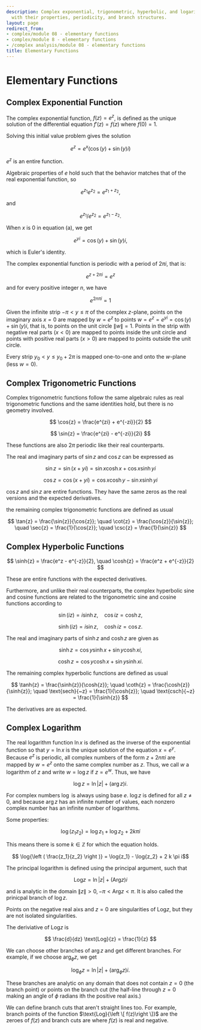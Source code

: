 ```yaml
---
description: Complex exponential, trigonometric, hyperbolic, and logarithmic functions
  with their properties, periodicity, and branch structures.
layout: page
redirect_from:
- complex/module 08 - elementary functions
- complex/module 8 - elementary functions
- /complex analysis/module 08 - elementary functions
title: Elementary Functions
---
```


# Elementary Functions

## Complex Exponential Function

The complex exponential function, $f(z) = e^z$, is defined as the unique solution of the differential equation $f'(z) = f(z)$ where $f(0) = 1$.

Solving this initial value problem gives the solution

$$ e^z = e^x \left ( \cos{(y)} + \sin{(y)} i\right ) \tag{a} $$

$e^z$ is an entire function.

Algebraic properties of $e$ hold such that the behavior matches that of the real exponential function, so

$$ e^{z_1} e^{z_2} = e^{z_1 + z_2}, $$

and

$$ e^{z_1} / e^{z_2} = e^{z_1 - z_2}. $$

When $x$ is $0$ in equation (a), we get

$$ e^{yi} = \cos{(y)} + \sin{(y)} i, $$

which is Euler's identity.

The complex exponential function is periodic with a period of $2 \pi i$, that is:

$$ e^{z+2\pi i} = e^z $$

and for every positive integer $n$, we have

$$ e^{2 n \pi i} = 1 $$

Given the infinite strip $-\pi < y \le \pi$ of the complex $z$-plane, points on the imaginary axis $x = 0$ are mapped by $w = e^z$ to points $w = e^z = e^{yi} = \cos{(y)} + \sin{(y)} i$, that is, to points on the unit circle $\|w\| = 1$. Points in the strip with negative real parts ($x < 0$) are mapped to points inside the unit circle and points with positive real parts ($x > 0$) are mapped to points outside the unit circle.

Every strip $y_0 < y \le y_0 + 2\pi$ is mapped one-to-one and onto the $w$-plane (less $w = 0$).

## Complex Trigonometric Functions

Complex trigonometric functions follow the same algebraic rules as real trigonometric functions and the same identities hold, but there is no geometry involved.

$$ \cos{z} = \frac{e^{zi} + e^{-zi}}{2} $$


$$ \sin{z} = \frac{e^{zi} - e^{-zi}}{2i} $$

These functions are also $2 \pi$ periodic like their real counterparts.

The real and imaginary parts of $\sin{z}$ and $\cos{z}$ can be expressed as

$$ \sin{z} = \sin{(x + yi)} = \sin{x} \cosh{x} + \cos{x}\sinh{yi} $$


$$ \cos{z} = \cos{(x + yi)} = \cos{x} \cosh{y} - \sin{x} \sinh{yi} $$

$\cos{z}$ and $\sin{z}$ are entire functions. They have the same zeros as the real versions and the expected derivatives.

the remaining complex trigonometric functions are defined as usual

$$ \tan{z} = \frac{\sin{z}}{\cos{z}}; \quad \cot{z} = \frac{\cos{z}}{\sin{z}}; \quad \sec{z} = \frac{1}{\cos{z}}; \quad \csc{z} = \frac{1}{\sin{z}} $$

## Complex Hyperbolic Functions

$$ \sinh{z} = \frac{e^z - e^{-z}}{2}, \quad \cosh{z} = \frac{e^z + e^{-z}}{2} $$

These are entire functions with the expected derivatives.

Furthermore, and unlike their real counterparts, the complex hyperbolic sine and cosine functions are related to the trigonometric sine and cosine functions according to

$$ \sin{(iz)} = i\sinh{z}, \quad \cos{iz} = \cosh{z}, $$

$$ \sinh{(iz)} = i\sin{z}, \quad \cosh{iz} = \cos{z}. $$

The real and imaginary parts of $\sinh{z}$ and $\cosh{z}$ are given as

$$ \sinh{z} = \cos{y} \sinh{x} + \sin{y} \cosh{xi}, $$

$$ \cosh{z} = \cos{y} \cosh{x} + \sin{y} \sinh{xi}. $$

The remaining complex hyperbolic functions are defined as usual

$$ \tanh{z} = \frac{\sinh{z}}{\cosh{z}}; \quad \coth{z} = \frac{\cosh{z}}{\sinh{z}}; \quad \text{sech}{~z} = \frac{1}{\cosh{z}}; \quad \text{csch}{~z} = \frac{1}{\sinh{z}} $$

The derivatives are as expected.

## Complex Logarithm

The real logarithm function $\ln{x}$ is defined as the inverse of the exponential function so that $y = \ln{x}$ is the unique solution of the equation $x = e^y$. Because $e^z$ is periodic, all complex numbers of the form $z + 2n\pi i$ are mapped by $w = e^z$ onto the same complex number as $z$. Thus, we call $w$ a logarithm of $z$ and write $w = \log{z}$ if $z = e^w$. Thus, we have

$$ \log{z} = \ln{|z|} + (\arg{z})i.$$

For complex numbers $\log$ is always using base $e$. $\log{z}$ is defined for all $z \neq 0$, and because $\arg{z}$ has an infinite number of values, each nonzero complex number has an infinite number of logarithms.

Some properties:

$$ \log{(z_1 z_2)} = \log{z_1} + \log{z_2} + 2 k \pi i $$

This means there is some $k \in \mathbb{Z}$ for which the equation holds.

$$ \log{\left ( \frac{z_1}{z_2} \right )} =  \log{z_1} - \log{z_2} + 2 k \pi i$$

The principal logarithm is defined using the principal argument, such that

$$ \text{Log}{z} = \ln{|z|} + (\text{Arg}{z})i $$

and is analytic in the domain $\|z\| > 0, -\pi < \text{Arg}{z} < \pi.$ It is also called the prinicpal branch of $\log{z}$.

Points on the negative real aixs and $z = 0$ are singularities of $\text{Log}{z}$, but they are not isolated singularities.

The deriviative of $\text{Log}{z}$ is

$$ \frac{d}{dz} \text{Log}{z} = \frac{1}{z} $$

We can choose other branches of $\arg{z}$ and get different branches. For example, if we choose $\arg_\phi{z}$, we get

$$ \log_\phi{z} = \ln{|z|} + (\arg_\phi{z})i. $$

These branches are analytic on any domain that does not contain $z = 0$ (the branch point) or points on the branch cut (the half-line through $z=0$ making an angle of $\phi$ radians ith the positive real axis.)

We can define branch cuts that aren't straight lines too. For example, branch points of the function $\text{Log}{\left \[ f(z)\right \]}$ are the zeroes of $f(z)$ and branch cuts are where $f(z)$ is real and negative.